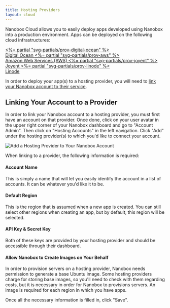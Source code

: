 ```yaml
---
title: Hosting Providers
layout: cloud
---
```


Nanobox Cloud allows you to easily deploy apps developed using Nanobox into a production environment. Apps can be deployed on the following cloud infrastructures:

<div id="providers">
  <a href="https://www.digitalocean.com/" target="_blank" id="digital-ocean">
    <%= partial "svg-partials/prov-digital-ocean" %><br>
    Digital Ocean
  </a>
  <a href="https://aws.amazon.com/" target="_blank" id="aws" class="coming">
    <%= partial "svg-partials/prov-aws" %><br>
    Amazon Web Services (AWS)
  </a>
  <a href="https://www.joyent.com/" target="_blank" id="joyent" class="coming">
    <%= partial "svg-partials/prov-joyent" %><br>
    Joyent
  </a>
  <a href="https://www.linode.com/" target="_blank" id="linode" class="coming">
    <%= partial "svg-partials/prov-linode" %><br>
    Linode
  </a>
</div>

In order to deploy your app(s) to a hosting provider, you will need to [link your Nanobox account to their service](#linking-your-account-to-a-provider).

## Linking Your Account to a Provider
In order to link your Nanobox account to a hosting provider, you must first have an account on that provider. Once done, click on your user avatar in the upper right corner of your Nanobox dashboard and go to "Account Admin". Then click on "Hosting Accounts" in the left navigation. Click "Add" under the hosting provider(s) to which you'd like to connect your account. 

![Add a Hosting Provider to Your Nanobox Account](/images/providers-add.png)

When linking to a provider, the following information is required:

#### Account Name
This is simply a name that will let you easily identify the account in a list of accounts. It can be whatever you'd like it to be.

#### Default Region
This is the region that is assumed when a new app is created. You can still select other regions when creating an app, but by default, this region will be selected.

#### API Key & Secret Key
Both of these keys are provided by your hosting provider and should be accessible through their dashboard.

#### Allow Nanobox to Create Images on Your Behalf
In order to provision servers on a hosting provider, Nanobox needs permission to generate a base Ubuntu image. Some hosting providers charge for storing base images, so you'll need to check with them regarding costs, but it is necessary in order for Nanobox to provisions servers. An image is required for each region in which you have apps.

Once all the necessary information is filled in, click "Save".